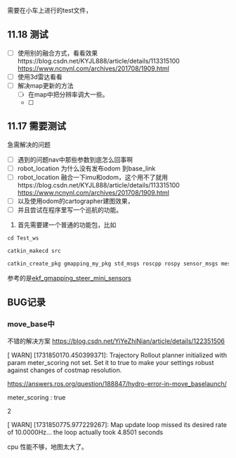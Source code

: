需要在小车上进行的test文件，


## 11.18 测试

* [ ] 使用别的融合方式，看看效果https://blog.csdn.net/KYJL888/article/details/113315100   https://www.ncnynl.com/archives/201708/1909.html
* [ ] 使用3d雷达看看
* [ ] 解决map更新的方法
  * [ ] 在map中把分辨率调大一些。
  * [ ] 





## 11.17 需要测试

急需解决的问题

* [ ] 遇到的问题nav中那些参数到底怎么回事啊
* [ ] robot_location 为什么没有发布odom 到base_link
* [ ] robot_location  融合一下imu和odom，这个用不了就用https://blog.csdn.net/KYJL888/article/details/113315100   https://www.ncnynl.com/archives/201708/1909.html
* [ ] 以及使用odom的cartographer建图效果，
* [ ] 并且尝试在程序里写一个巡航的功能。

1. 首先需要建一个普通的功能包，比如

```python
cd Test_ws

catkin_makecd src

catkin_create_pkg gmapping_my_pkg std_msgs roscpp rospy sensor_msgs message_generation
```

参考的是[ekf_gmapping_steer_mini_sensors](Docker_noetic\neor_mini\mini_sim18_ws\src\mini_gmapping\launch\ekf_gmapping_steer_mini_sensors.launch)

## BUG记录

### move_base中

不错的解决方案
https://blog.csdn.net/YiYeZhiNian/article/details/122351506

[ WARN] [1731850170.450399371]: Trajectory Rollout planner initialized with param meter_scoring not set. Set it to true to make your settings robust against changes of costmap resolution.

https://answers.ros.org/question/188847/hydro-error-in-move_baselaunch/

meter_scoring : true

2

[ WARN] [1731850775.977229267]: Map update loop missed its desired rate of 10.0000Hz... the loop actually took 4.8501 seconds

cpu 性能不够，地图太大了。

